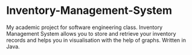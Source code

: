 # Inventory-Management-System
My academic project for software engineering class. Inventory Management System allows you to store and retrieve your inventory records and helps you in visualisation with the help of graphs. Written in Java. 
